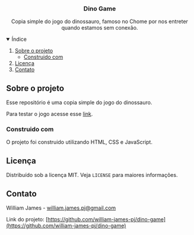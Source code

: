 <br />
<p align="center">

  <h3 align="center">Dino Game</h3>

  <p align="center">
    Copia simple do jogo do dinossauro, famoso no Chome por nos entreter quando estamos sem conexão.
  </p>
</p>

<details open="open">
  <summary>Índice</summary>
  <ol>
    <li>
      <a href="#sobre-o-projeto">Sobre o projeto</a>
      <ul>
        <li><a href="#construido-com">Construido com</a></li>
      </ul>
    </li>
    <li><a href="#licença">Licença</a></li>
    <li><a href="#contato">Contato</a></li>
  </ol>
</details>

## Sobre o projeto

Esse repositório é uma copia simple do jogo do dinossauro.

Para testar o jogo acesse esse [link](https://william-james-pj.github.io/dino-game/).

### Construido com

O projeto foi construido utilizando HTML, CSS e JavaScript.

## Licença

Distribuído sob a licença MIT. Veja `LICENSE` para maiores informações.

## Contato

William James - william.james.pj@gmail.com

Link do projeto: [https://github.com/william-james-pj/dino-game](https://github.com/william-james-pj/dino-game)

